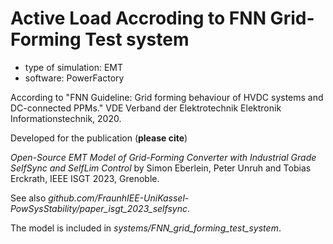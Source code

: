 # Active Load Accroding to FNN Grid-Forming Test system

- type of simulation: EMT
- software: PowerFactory

According to
"FNN Guideline: Grid forming behaviour of HVDC systems and DC-connected 
PPMs." VDE Verband der Elektrotechnik Elektronik Informationstechnik, 2020.

Developed for the publication (**please cite**)

*Open-Source EMT Model of Grid-Forming Converter with Industrial Grade SelfSync and SelfLim Control* by Simon Eberlein, Peter Unruh and Tobias Erckrath, IEEE ISGT 2023, Grenoble.

See also *github.com/FraunhIEE-UniKassel-PowSysStability/paper_isgt_2023_selfsync*.

The model is included in *systems/FNN_grid_forming_test_system*.